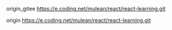  origin_gitee https://e.coding.net/mulean/react/react-learning.git

 origin https://e.coding.net/mulean/react/react-learning.git
